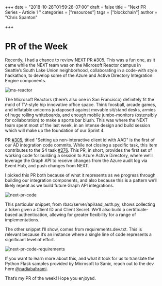 +++
date = "2018-10-28T01:59:28-07:00"
draft = false
title = "Next PR Series - Article 1 <Update title>"
categories = ["resources"]
tags = ["blockchain"]
author = "Chris Spanton"
 
+++

# PR of the Week

Recently, I had a chance to review NEXT PR [#305](https://github.com/hyperledger/sawtooth-next-directory/pull/305). This was a fun one, as it came while the NEXT team was on the Microsoft Reactor campus in Seattle’s South Lake Union neighborhood, collaborating in a code-with style hackathon, to develop some of the Azure and Active Directory Integration Engine components.

![ms-reactor](/blog/next-pr-series/ms_reactor.png#center)

The Microsoft Reactors (there’s also one in San Francisco) definitely fit the mold of TV-style hip innovative office space. Think foosball, arcade games, and inflatable unicorns juxtaposed against  movable sit/stand desks, armies of huge rolling whiteboards, and enough mobile jumbo-monitors (ostensibly for collaboration) to make a sports bar blush. This was where the NEXT team spent most of the last week, in an intense design and build session which will make up the foundation of our Sprint 4.

PR [#305](https://github.com/hyperledger/sawtooth-next-directory/pull/305), titled "Setting up non-interactive client id with AAD" is the first of our AD integration code commits. While not closing a specific task, this item contributes to the S4 task [#276](https://github.com/hyperledger/sawtooth-next-directory/issues/276). This PR, in short, provides the first set of working code for building a session to Azure Active Directory, where we’ll leverage the Graph API to receive changes from the Azure audit log via Event Hub, and push changes from NEXT.

I picked this PR both because of what it represents as we progress through building our integration components, and also because this is a pattern we’ll likely repeat as we build future Graph API integrations.

![next-pr-code](/blog/next-pr-series/next_code_section.png#left)

This particular snippet, from rbac/server/api/aad_auth.py, shows collecting a token given a Client ID and Client Secret. We’ll also build a certificate-based authentication, allowing for greater flexibility for a range of implementations.

The other snippet I’ll show, comes from requirements.dev.txt. This is relevant because it’s an instance where a single line of code represents a significant level of effort.

![next-pr-code-requirements](/blog/next-pr-series/next_requirements_section.png#left)

If you want to learn more about this, and what it took for us to translate the Python Flask samples provided by Microsoft to Sanic, reach out to the dev here [@nadiabahrami](https://github.com/nadiabahrami).

That’s my PR of the week! Hope you enjoyed.